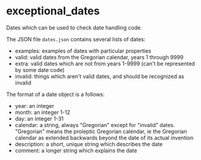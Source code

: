 # exceptional_dates
Dates which can be used to check date handling code.

The JSON file `dates.json` contains several lists of dates:
 - examples: examples of dates with particular properties
 - valid: valid dates from the Gregorian calendar, years 1 through 9999
 - extra: valid dates which are not from years 1-9999 (can't be represented by some date code)
 - invalid: things which aren't valid dates, and should be recognized as invalid

The format of a date object is a follows:
 - year: an integer
 - month: an integer 1-12
 - day: an integer 1-31
 - calendar: a string, always "Gregorian" except for "invalid" dates. "Gregorian" means the proleptic Gregorian calendar, ie the Gregorian calendar as extended backwards beyond the date of its actual invention
 - description: a short, unique string which describes the date
 - comment: a longer string which explains the date
